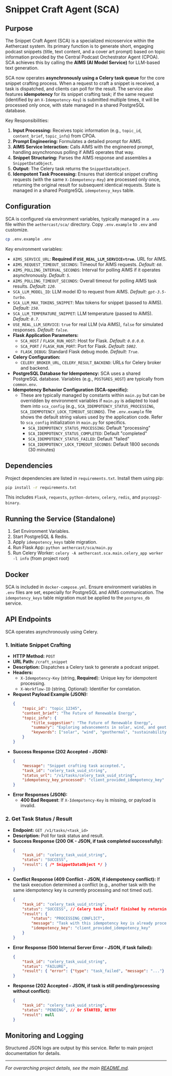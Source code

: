 # Snippet Craft Agent (SCA)

## Purpose

The Snippet Craft Agent (SCA) is a specialized microservice within the Aethercast system. Its primary function is to generate short, engaging podcast snippets (title, text content, and a cover art prompt) based on topic information provided by the Central Podcast Orchestrator Agent (CPOA). SCA achieves this by calling the **AIMS (AI Model Service)** for LLM-based text generation.

SCA now operates **asynchronously using a Celery task queue** for the core snippet crafting process. When a request to craft a snippet is received, a task is dispatched, and clients can poll for the result. The service also features **idempotency** for its snippet crafting task; if the same request (identified by an `X-Idempotency-Key`) is submitted multiple times, it will be processed only once, with state managed in a shared PostgreSQL database.

Key Responsibilities:

1.  **Input Processing:** Receives topic information (e.g., `topic_id`, `content_brief`, `topic_info`) from CPOA.
2.  **Prompt Engineering:** Formulates a detailed prompt for AIMS.
3.  **AIMS Service Interaction:** Calls AIMS with the engineered prompt, handling asynchronous polling if AIMS operates that way.
4.  **Snippet Structuring:** Parses the AIMS response and assembles a `SnippetDataObject`.
5.  **Output:** The Celery task returns the `SnippetDataObject`.
6.  **Idempotent Task Processing:** Ensures that identical snippet crafting requests (with the same `X-Idempotency-Key`) are processed only once, returning the original result for subsequent identical requests. State is managed in a shared PostgreSQL `idempotency_keys` table.

## Configuration

SCA is configured via environment variables, typically managed in a `.env` file within the `aethercast/sca/` directory. Copy `.env.example` to `.env` and customize.

```bash
cp .env.example .env
```

Key environment variables:

-   `AIMS_SERVICE_URL`: **Required if `USE_REAL_LLM_SERVICE=true`.** URL for AIMS.
-   `AIMS_REQUEST_TIMEOUT_SECONDS`: Timeout for AIMS requests. *Default: `60`*.
-   `AIMS_POLLING_INTERVAL_SECONDS`: Interval for polling AIMS if it operates asynchronously. *Default: `5`*.
-   `AIMS_POLLING_TIMEOUT_SECONDS`: Overall timeout for polling AIMS task results. *Default: `120`*.
-   `SCA_LLM_MODEL_ID`: LLM model ID to request from AIMS. *Default: `gpt-3.5-turbo`*.
-   `SCA_LLM_MAX_TOKENS_SNIPPET`: Max tokens for snippet (passed to AIMS). *Default: `150`*.
-   `SCA_LLM_TEMPERATURE_SNIPPET`: LLM temperature (passed to AIMS). *Default: `0.7`*.
-   `USE_REAL_LLM_SERVICE`: `true` for real LLM (via AIMS), `false` for simulated responses. *Default: `false`*.
-   **Flask Application Parameters:**
    -   `SCA_HOST` / `FLASK_RUN_HOST`: Host for Flask. *Default: `0.0.0.0`*.
    -   `SCA_PORT` / `FLASK_RUN_PORT`: Port for Flask. *Default: `5002`*.
    -   `FLASK_DEBUG`: Standard Flask debug mode. *Default: `True`*.
-   **Celery Configuration:**
    -   `CELERY_BROKER_URL`, `CELERY_RESULT_BACKEND`: URLs for Celery broker and backend.
-   **PostgreSQL Database for Idempotency:** SCA uses a shared PostgreSQL database. Variables (e.g., `POSTGRES_HOST`) are typically from `common.env`.
-   **Idempotency Behavior Configuration (SCA-specific):**
    -   These are typically managed by constants within `main.py` but can be overridden by environment variables if `main.py` is adapted to load them into `sca_config` (e.g., `SCA_IDEMPOTENCY_STATUS_PROCESSING`, `SCA_IDEMPOTENCY_LOCK_TIMEOUT_SECONDS`). The `.env.example` file shows the default string values used by the application code. Refer to `sca_config` initialization in `main.py` for specifics.
        -   `SCA_IDEMPOTENCY_STATUS_PROCESSING`: Default "processing"
        -   `SCA_IDEMPOTENCY_STATUS_COMPLETED`: Default "completed"
        -   `SCA_IDEMPOTENCY_STATUS_FAILED`: Default "failed"
        -   `SCA_IDEMPOTENCY_LOCK_TIMEOUT_SECONDS`: Default 1800 seconds (30 minutes)

## Dependencies

Project dependencies are listed in `requirements.txt`. Install them using pip:

```bash
pip install -r requirements.txt
```
This includes `Flask`, `requests`, `python-dotenv`, `celery`, `redis`, and `psycopg2-binary`.

## Running the Service (Standalone)

1.  Set Environment Variables.
2.  Start PostgreSQL & Redis.
3.  Apply `idempotency_keys` table migration.
4.  Run Flask App: `python aethercast/sca/main.py`
5.  Run Celery Worker: `celery -A aethercast.sca.main.celery_app worker -l info` (from project root)

## Docker

SCA is included in `docker-compose.yml`. Ensure environment variables in `.env` files are set, especially for PostgreSQL and AIMS communication. The `idempotency_keys` table migration must be applied to the `postgres_db` service.

## API Endpoints

SCA operates asynchronously using Celery.

### 1. Initiate Snippet Crafting

-   **HTTP Method:** `POST`
-   **URL Path:** `/craft_snippet`
-   **Description:** Dispatches a Celery task to generate a podcast snippet.
-   **Headers:**
    -   `X-Idempotency-Key` (string, **Required**): Unique key for idempotent processing.
    -   `X-Workflow-ID` (string, Optional): Identifier for correlation.
-   **Request Payload Example (JSON):**
    ```json
    {
        "topic_id": "topic_12345",
        "content_brief": "The Future of Renewable Energy",
        "topic_info": {
            "title_suggestion": "The Future of Renewable Energy",
            "summary": "Exploring advancements in solar, wind, and geothermal power.",
            "keywords": ["solar", "wind", "geothermal", "sustainability"]
        }
    }
    ```
-   **Success Response (202 Accepted - JSON):**
    ```json
    {
        "message": "Snippet crafting task accepted.",
        "task_id": "celery_task_uuid_string",
        "status_url": "/v1/tasks/celery_task_uuid_string",
        "idempotency_key_processed": "client_provided_idempotency_key"
    }
    ```
-   **Error Responses (JSON):**
    -   **400 Bad Request**: If `X-Idempotency-Key` is missing, or payload is invalid.

### 2. Get Task Status / Result

-   **Endpoint:** `GET /v1/tasks/<task_id>`
-   **Description:** Poll for task status and result.
-   **Success Response (200 OK - JSON, if task completed successfully):**
    ```json
    {
        "task_id": "celery_task_uuid_string",
        "status": "SUCCESS",
        "result": { /* SnippetDataObject */ }
    }
    ```
-   **Conflict Response (409 Conflict - JSON, if idempotency conflict):**
    If the task execution determined a conflict (e.g., another task with the same idempotency key is currently processing and not timed out).
    ```json
    {
        "task_id": "celery_task_uuid_string",
        "status": "SUCCESS", // Celery task itself finished by returning the conflict info
        "result": {
            "status": "PROCESSING_CONFLICT",
            "message": "Task with this idempotency key is already processing.",
            "idempotency_key": "client_provided_idempotency_key"
        }
    }
    ```
-   **Error Response (500 Internal Server Error - JSON, if task failed):**
    ```json
    {
        "task_id": "celery_task_uuid_string",
        "status": "FAILURE",
        "result": { "error": {"type": "task_failed", "message": "..."} }
    }
    ```
-   **Response (202 Accepted - JSON, if task is still pending/processing without conflict):**
    ```json
    {
        "task_id": "celery_task_uuid_string",
        "status": "PENDING", // Or STARTED, RETRY
        "result": null
    }
    ```

## Monitoring and Logging

Structured JSON logs are output by this service. Refer to main project documentation for details.

---

*For overarching project details, see the main [README.md](../../../README.md).*
